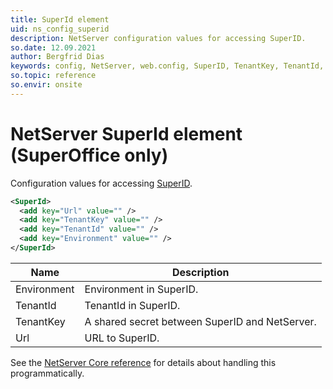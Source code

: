 ```yaml
---
title: SuperId element
uid: ns_config_superid
description: NetServer configuration values for accessing SuperID.
so.date: 12.09.2021
author: Bergfrid Dias
keywords: config, NetServer, web.config, SuperID, TenantKey, TenantId, Environment
so.topic: reference
so.envir: onsite
---
```


# NetServer SuperId element (SuperOffice only)

Configuration values for accessing [SuperID][2].

```XML
<SuperId>
  <add key="Url" value="" />
  <add key="TenantKey" value="" />
  <add key="TenantId" value="" />
  <add key="Environment" value="" />
</SuperId>
```

| Name | Description |
|---|---|
| Environment | Environment in SuperID. |
| TenantId | TenantId in SuperID. |
| TenantKey | A shared secret between SuperID and NetServer. |
| Url | URL to SuperID. |

See the [NetServer Core reference][1] for details about handling this programmatically.

<!-- Referenced links -->
[1]: <xref:SuperOffice.Configuration.ConfigFile.SuperId>
[2]: ../../../../superoffice-docs/docs/identity-management/superid/overview.md
